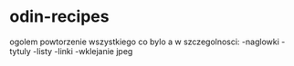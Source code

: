 # odin-recipes
<!-- zaraz ogarniemy ocb i dokoncze tutaj -->
<!-- notattino -->


<!-- ctrl+k+c i jest notatka -->

ogolem powtorzenie wszystkiego co bylo a w szczegolnosci:
-naglowki
-tytuly
-listy
-linki
-wklejanie jpeg

